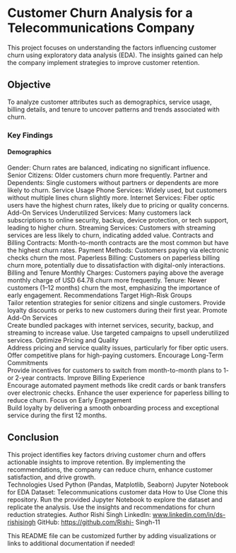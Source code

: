 # Customer Churn Analysis for a Telecommunications Company
This project focuses on understanding the factors influencing customer churn using exploratory data analysis (EDA). The insights gained can help the company implement strategies to improve customer retention.
<br>
## Objective
To analyze customer attributes such as demographics, service usage, billing details, and tenure to uncover patterns and trends associated with churn.
<br>
### Key Findings
#### Demographics
Gender: Churn rates are balanced, indicating no significant influence.
Senior Citizens: Older customers churn more frequently.
Partner and Dependents: Single customers without partners or dependents are more likely to churn.
Service Usage
Phone Services: Widely used, but customers without multiple lines churn slightly more.
Internet Services: Fiber optic users have the highest churn rates, likely due to pricing or quality concerns.
Add-On Services
Underutilized Services: Many customers lack subscriptions to online security, backup, device protection, or tech support, leading to higher churn.
Streaming Services: Customers with streaming services are less likely to churn, indicating added value.
Contracts and Billing
Contracts: Month-to-month contracts are the most common but have the highest churn rates.
Payment Methods: Customers paying via electronic checks churn the most.
Paperless Billing: Customers on paperless billing churn more, potentially due to dissatisfaction with digital-only interactions.
Billing and Tenure
Monthly Charges: Customers paying above the average monthly charge of USD 64.78 churn more frequently.
Tenure: Newer customers (1–12 months) churn the most, emphasizing the importance of early engagement.
Recommendations
Target High-Risk Groups
<br>
Tailor retention strategies for senior citizens and single customers.
Provide loyalty discounts or perks to new customers during their first year.
Promote Add-On Services
<br>
Create bundled packages with internet services, security, backup, and streaming to increase value.
Use targeted campaigns to upsell underutilized services.
Optimize Pricing and Quality
<br>
Address pricing and service quality issues, particularly for fiber optic users.
Offer competitive plans for high-paying customers.
Encourage Long-Term Commitments
<br>
Provide incentives for customers to switch from month-to-month plans to 1- or 2-year contracts.
Improve Billing Experience
<br>
Encourage automated payment methods like credit cards or bank transfers over electronic checks.
Enhance the user experience for paperless billing to reduce churn.
Focus on Early Engagement
<br>
Build loyalty by delivering a smooth onboarding process and exceptional service during the first 12 months.
<br>
## Conclusion
This project identifies key factors driving customer churn and offers actionable insights to improve retention. By implementing the recommendations, the company can reduce churn, enhance customer satisfaction, and drive growth.
<br>
Technologies Used
Python (Pandas, Matplotlib, Seaborn)
Jupyter Notebook for EDA
Dataset: Telecommunications customer data
How to Use
Clone this repository.
Run the provided Jupyter Notebook to explore the dataset and replicate the analysis.
Use the insights and recommendations for churn reduction strategies.
Author
Rishi Singh
LinkedIn: www.linkedin.com/in/ds-rishisingh
GitHub: https://github.com/Rishi-
Singh-11

This README file can be customized further by adding visualizations or links to additional documentation if needed!








